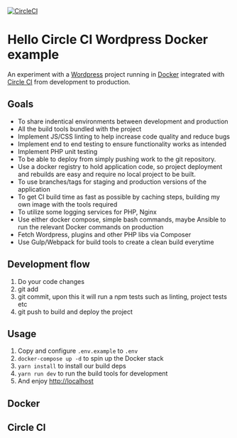 [![CircleCI](https://circleci.com/gh/onefastsnail/hello-circleci-wordpress-docker.svg?style=svg)](https://circleci.com/gh/onefastsnail/hello-circleci-wordpress-docker)

# Hello Circle CI Wordpress Docker example

An experiment with a [Wordpress](https://wordpress.org) project running in [Docker](https://www.docker.com/) integrated with [Circle CI](https://circleci.com) from development to production.

## Goals

* To share indentical environments between development and production
* All the build tools bundled with the project
* Implement JS/CSS linting to help increase code quality and reduce bugs
* Implement end to end testing to ensure functionality works as intended
* Implement PHP unit testing
* To be able to deploy from simply pushing work to the git repository.
* Use a docker registry to hold application code, so project deployment and rebuilds are easy and require no local project to be built.
* To use branches/tags for staging and production versions of the application
* To get CI build time as fast as possible by caching steps, building my own image with the tools required
* To utilize some logging services for PHP, Nginx
* Use either docker compose, simple bash commands, maybe Ansible to run the relevant Docker commands on production
* Fetch Wordpress, plugins and other PHP libs via Composer
* Use Gulp/Webpack for build tools to create a clean build everytime

## Development flow

1. Do your code changes
2. git add
3. git commit, upon this it will run a npm tests such as linting, project tests etc
4. git push to build and deploy the project

## Usage

1. Copy and configure `.env.example` to `.env`
2. `docker-compose up -d` to spin up the Docker stack
3. `yarn install` to install our build deps
4. `yarn run dev` to run the build tools for development
5. And enjoy [http://localhost](http://localhost) 

## Docker

## Circle CI
